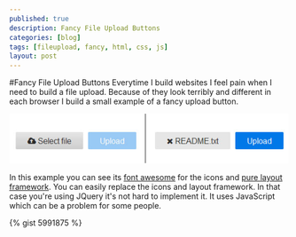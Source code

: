 ```yaml
---
published: true
description: Fancy File Upload Buttons
categories: [blog]
tags: [fileupload, fancy, html, css, js]
layout: post
---
```


#Fancy File Upload Buttons 
Everytime I build websites I feel pain when I need to build a file upload. Because of they look terribly and different in each browser I build a small example of a fancy upload button.
 
![example](/assets/img/blog/2013-07-21-Fancy-File-Upload-img1.jpg)
 
In this example you can see its [font awesome]( http://fortawesome.github.io/Font-Awesome/) for the icons and [pure layout framework](http://purecss.io/). You can easily replace the icons and layout framework. In that case you're using JQuery it's not hard to implement it. It uses JavaScript which can be a problem for some people.

{% gist 5991875 %}
